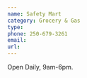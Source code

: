 ```yaml
---
name: Safety Mart
category: Grocery & Gas
type:
phone: 250-679-3261
email:
url:
---
```


Open Daily, 9am-6pm.

